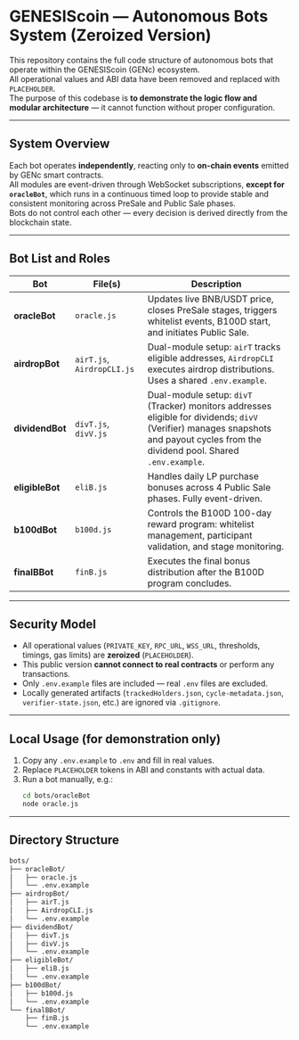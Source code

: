 # GENESIScoin — Autonomous Bots System (Zeroized Version)

This repository contains the full code structure of autonomous bots that operate within the GENESIScoin (GENc) ecosystem.  
All operational values and ABI data have been removed and replaced with `PLACEHOLDER`.  
The purpose of this codebase is **to demonstrate the logic flow and modular architecture** — it cannot function without proper configuration.

---

## System Overview

Each bot operates **independently**, reacting only to **on-chain events** emitted by GENc smart contracts.  
All modules are event-driven through WebSocket subscriptions, **except for `oracleBot`**, which runs in a continuous timed loop to provide stable and consistent monitoring across PreSale and Public Sale phases.  
Bots do not control each other — every decision is derived directly from the blockchain state.

---

## Bot List and Roles

|      Bot         |           File(s)          |                                          Description                                                                                                                                |
|------------------|----------------------------|-------------------------------------------------------------------------------------------------------------------------------------------------------------------------------------|
| **oracleBot**    | `oracle.js`                | Updates live BNB/USDT price, closes PreSale stages, triggers whitelist events, B100D start, and initiates Public Sale.                                                              |
| **airdropBot**   | `airT.js`, `AirdropCLI.js` | Dual-module setup: `airT` tracks eligible addresses, `AirdropCLI` executes airdrop distributions. Uses a shared `.env.example`.                                                     |
| **dividendBot**  | `divT.js`, `divV.js`       | Dual-module setup: `divT` (Tracker) monitors addresses eligible for dividends; `divV` (Verifier) manages snapshots and payout cycles from the dividend pool. Shared `.env.example`. |
| **eligibleBot**  | `eliB.js`                  | Handles daily LP purchase bonuses across 4 Public Sale phases. Fully event-driven.                                                                                                  |
| **b100dBot**     | `b100d.js`                 | Controls the B100D 100-day reward program: whitelist management, participant validation, and stage monitoring.                                                                      |
| **finalBBot**    | `finB.js`                  | Executes the final bonus distribution after the B100D program concludes.                                                                                                            |

---

## Security Model

- All operational values (`PRIVATE_KEY`, `RPC_URL`, `WSS_URL`, thresholds, timings, gas limits) are **zeroized** (`PLACEHOLDER`).  
- This public version **cannot connect to real contracts** or perform any transactions.  
- Only `.env.example` files are included — real `.env` files are excluded.  
- Locally generated artifacts (`trackedHolders.json`, `cycle-metadata.json`, `verifier-state.json`, etc.) are ignored via `.gitignore`.

---

## Local Usage (for demonstration only)

1. Copy any `.env.example` to `.env` and fill in real values.  
2. Replace `PLACEHOLDER` tokens in ABI and constants with actual data.  
3. Run a bot manually, e.g.:
   ```bash
   cd bots/oracleBot
   node oracle.js

---

## Directory Structure

```bash
bots/
├── oracleBot/
│   ├── oracle.js
│   └── .env.example
├── airdropBot/
│   ├── airT.js
│   ├── AirdropCLI.js
│   └── .env.example
├── dividendBot/
│   ├── divT.js
│   ├── divV.js
│   └── .env.example
├── eligibleBot/
│   ├── eliB.js
│   └── .env.example
├── b100dBot/
│   ├── b100d.js
│   └── .env.example
└── finalBBot/
    ├── finB.js
    └── .env.example
